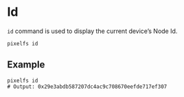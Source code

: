 # Id

`id` command is used to display the current device’s Node Id.

```shell
pixelfs id
```

## Example

```shell
pixelfs id
# Output: 0x29e3abdb587207dc4ac9c708670eefde717ef307
```
